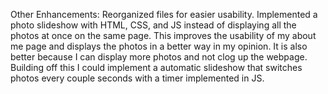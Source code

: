 Other Enhancements: Reorganized files for easier usability. Implemented a photo slideshow with HTML, CSS, and JS instead of displaying all the photos at once on the same page.
This improves the usability of my about me page and displays the photos in a better way in my opinion. It is also better because I can display more photos and not clog up the webpage.
Building off this I could implement a automatic slideshow that switches photos every couple seconds with a timer implemented in JS. 
